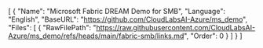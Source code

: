 [
  {
    "Name": "Microsoft Fabric DREAM Demo for SMB",
    "Language": "English",
    "BaseURL": "https://github.com/CloudLabsAI-Azure/ms_demo",
    "Files": [
      {
        "RawFilePath": "https://raw.githubusercontent.com/CloudLabsAI-Azure/ms_demo/refs/heads/main/fabric-smb/links.md",
        "Order": 0
      }
    ]
  }
]

